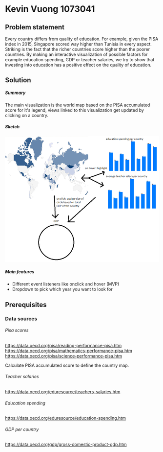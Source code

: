# Kevin Vuong 1073041

## Problem statement
Every country differs from quality of education.
For example, given the PISA index in 2015, Singapore scored way higher than Tunisia in every aspect.
Striking is the fact that the richer countries score higher than the poorer countries.
By making an interactive visualization of possible factors for example education spending, GDP or teacher salaries,
we try to show that investing into education has a positive effect on the quality of education.

## Solution

##### Summary
The main visualization is the world map based on the PISA accumulated score for it's legend,
views linked to this visualization get updated by clicking on a country.

##### Sketch
![](doc/sketch.png)

##### Main features
- Different event listeners like onclick and hover (MVP)
- Dropdown to pick which year you want to look for

## Prerequisites

### Data sources

###### Pisa scores
https://data.oecd.org/pisa/reading-performance-pisa.htm
https://data.oecd.org/pisa/mathematics-performance-pisa.htm
https://data.oecd.org/pisa/science-performance-pisa.htm

Calculate PISA accumulated score to define the country map.

###### Teacher salaries
https://data.oecd.org/eduresource/teachers-salaries.htm

###### Education spending
https://data.oecd.org/eduresource/education-spending.htm

###### GDP per country
https://data.oecd.org/gdp/gross-domestic-product-gdp.htm
